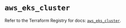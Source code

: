 # `aws_eks_cluster`

Refer to the Terraform Registry for docs: [`aws_eks_cluster`](https://registry.terraform.io/providers/hashicorp/aws/5.100.0/docs/resources/eks_cluster).

